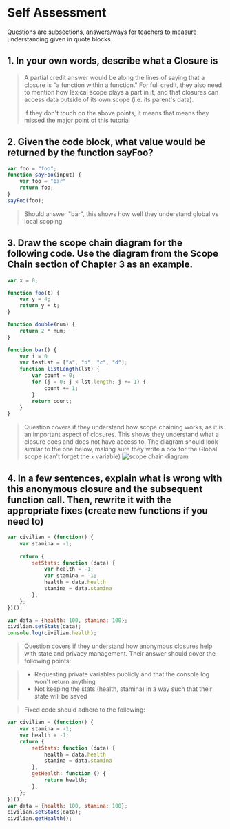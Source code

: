 # Self Assessment
Questions are subsections, answers/ways for teachers to measure understanding given in quote blocks.

## 1. In your own words, describe what a Closure is
> A partial credit answer would be along the lines of saying that a closure is "a function within a function." For full credit, they also need to mention how lexical scope plays a part in it, and that closures can access data outside of its own scope (i.e. its parent's data).
> 
> If they don't touch on the above points, it means that means they missed the major point of this tutorial

## 2. Given the code block, what value would be returned by the function sayFoo?

~~~javascript
var foo = "foo";
function sayFoo(input) {
	var foo = "bar"
	return foo;
}
sayFoo(foo);
~~~
> Should answer "bar", this shows how well they understand global vs local scoping

## 3. Draw the scope chain diagram for the following code. Use the diagram from the Scope Chain section of Chapter 3 as an example.
~~~javascript
var x = 0;

function foo(t) {
	var y = 4;
	return y + t;
}

function double(num) {
	return 2 * num;
}

function bar() {
	var i = 0
	var testLst = ["a", "b", "c", "d"];
	function listLength(lst) {
		var count = 0;
		for (j = 0; j < lst.length; j += 1) {
			count += 1;
		}
		return count;
	}
}
~~~
> Question covers if they understand how scope chaining works, as it is an important aspect of closures. This shows they understand what a closure does and does not have access to.
> The diagram should look similar to the one below, making sure they write a box for the Global scope (can't forget the `x` variable)
> ![scope chain diagram](https://i.imgur.com/exjlDIn.png)

## 4. In a few sentences, explain what is wrong with this anonymous closure and the subsequent function call. Then, rewrite it with the appropriate fixes (create new functions if you need to)
~~~javascript
var civilian = (function() {
	var stamina = -1;
	
	return {
		setStats: function (data) {
			var health = -1;
			var stamina = -1;
			health = data.health
			stamina = data.stamina
		},
	};
})();

var data = {health: 100, stamina: 100};
civilian.setStats(data);
console.log(civilian.health);
~~~
> Question covers if they understand how anonymous closures help with state and privacy management. Their answer should cover the following points:

> * Requesting private variables publicly and that the console log won't return anything
> * Not keeping the stats (health, stamina) in a way such that their state will be saved

> Fixed code should adhere to the following:
~~~javascript
var civilian = (function() {
	var stamina = -1;
	var health = -1;
	return {
		setStats: function (data) {
			health = data.health
			stamina = data.stamina
		},
		getHealth: function () {
			return health;
		},
	};
})();
var data = {health: 100, stamina: 100};
civilian.setStats(data);
civilian.getHealth();
~~~